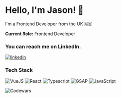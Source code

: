# Hello, I'm Jason! :wave:
I'm a Frontend Developer from the UK 🇬🇧

**Current Role:** Frontend Developer  

### You can reach me on LinkedIn.
[![linkedin](https://img.shields.io/badge/LinkedIn-0A66C2?style=for-the-badge&logo=LinkedIn&logoColor=white)](https://www.linkedin.com/in/jason-blackburn-frontend-developer/)

### Tech Stack  
![VueJS](https://img.shields.io/badge/Vue.Js-000000?style=for-the-badge&logo=Vue.js&logoColor=white) ![React](https://img.shields.io/badge/React-61DAFB?style=for-the-badge&logo=React&logoColor=black) ![Typescript](https://img.shields.io/badge/Typescript-3178C6?style=for-the-badge&logo=Typescript&logoColor=white) ![GSAP](https://img.shields.io/badge/GSAP-88CE02?style=for-the-badge&logo=Greensock&logoColor=black) ![JavaScript](https://img.shields.io/badge/Javascript-F7DF1E?style=for-the-badge&logo=Javascript&logoColor=black) 

![Codewars](https://github.r2v.ch/codewars?user=jblackburndev&stroke=blue)







<!--
**JBlackburn94/JBlackburn94** is a ✨ _special_ ✨ repository because its `README.md` (this file) appears on your GitHub profile.

Here are some ideas to get you started:

- 🔭 I’m currently working on ...
- 🌱 I’m currently learning ...
- 👯 I’m looking to collaborate on ...
- 🤔 I’m looking for help with ...
- 💬 Ask me about ...
- 📫 How to reach me: ...
- 😄 Pronouns: ...
- ⚡ Fun fact: ...
-->
